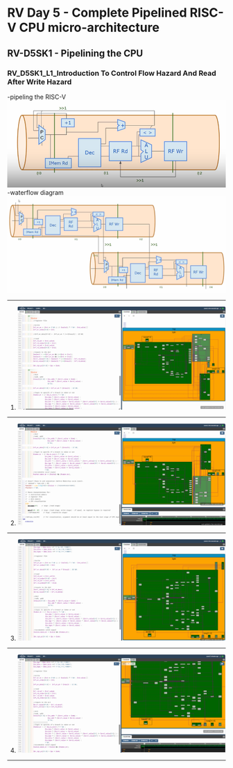 # RV Day 5 - Complete Pipelined RISC-V CPU micro-architecture
## RV-D5SK1 - Pipelining the CPU
### RV_D5SK1_L1_Introduction To Control Flow Hazard And Read After Write Hazard
-pipeling the RISC-V
![m](https://github.com/yazhini-87/RISC-V-workshop-/blob/a74371b135d9d2180af019e5075c79002841b84c/images/Screenshot%202025-05-09%20234539.png)
-waterflow diagram 
![m](https://github.com/yazhini-87/RISC-V-workshop-/blob/a74371b135d9d2180af019e5075c79002841b84c/images/Screenshot%202025-05-09%20234755.png)

---
1. ![l](https://github.com/yazhini-87/RISC-V-workshop-/blob/cd431a9b5c9849b77ed6448aed23a62da4887e29/images/439349858-5a666d66-4c34-459a-b9f0-e6266e20096c.png)

---
2. ![l](https://github.com/yazhini-87/RISC-V-workshop-/blob/cd431a9b5c9849b77ed6448aed23a62da4887e29/images/439349300-bf729518-751c-439c-9015-d1ef59803ba8.png)

---
3. ![h](https://github.com/yazhini-87/RISC-V-workshop-/blob/cd431a9b5c9849b77ed6448aed23a62da4887e29/images/439348791-d3880e0c-68d1-4371-b483-e3054916e945.png)

---
4. ![j](https://github.com/yazhini-87/RISC-V-workshop-/blob/cd431a9b5c9849b77ed6448aed23a62da4887e29/images/439347416-732a1fb7-9ae7-4284-8da5-c76781847c08.png)

---

